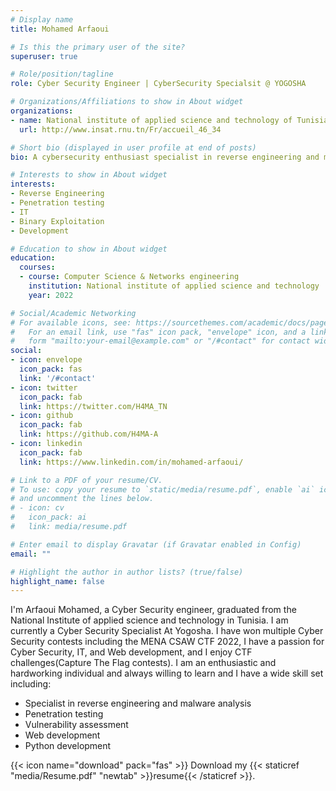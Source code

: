 ```yaml
---
# Display name
title: Mohamed Arfaoui

# Is this the primary user of the site?
superuser: true

# Role/position/tagline
role: Cyber Security Engineer | CyberSecurity Specialsit @ YOGOSHA

# Organizations/Affiliations to show in About widget
organizations:
- name: National institute of applied science and technology of Tunisia (INSAT)
  url: http://www.insat.rnu.tn/Fr/accueil_46_34

# Short bio (displayed in user profile at end of posts)
bio: A cybersecurity enthusiast specialist in reverse engineering and malware analysis.

# Interests to show in About widget
interests:
- Reverse Engineering
- Penetration testing
- IT
- Binary Exploitation
- Development

# Education to show in About widget
education:
  courses:
  - course: Computer Science & Networks engineering
    institution: National institute of applied science and technology
    year: 2022

# Social/Academic Networking
# For available icons, see: https://sourcethemes.com/academic/docs/page-builder/#icons
#   For an email link, use "fas" icon pack, "envelope" icon, and a link in the
#   form "mailto:your-email@example.com" or "/#contact" for contact widget.
social:
- icon: envelope
  icon_pack: fas
  link: '/#contact'
- icon: twitter
  icon_pack: fab
  link: https://twitter.com/H4MA_TN
- icon: github
  icon_pack: fab
  link: https://github.com/H4MA-A
- icon: linkedin
  icon_pack: fab
  link: https://www.linkedin.com/in/mohamed-arfaoui/

# Link to a PDF of your resume/CV.
# To use: copy your resume to `static/media/resume.pdf`, enable `ai` icons in `params.toml`, 
# and uncomment the lines below.
# - icon: cv
#   icon_pack: ai
#   link: media/resume.pdf

# Enter email to display Gravatar (if Gravatar enabled in Config)
email: ""

# Highlight the author in author lists? (true/false)
highlight_name: false
---
```

I'm Arfaoui Mohamed, a Cyber Security engineer, graduated from the National Institute of applied science and technology in Tunisia. I am currently a Cyber Security Specialist At Yogosha. I have won multiple Cyber Security contests including the MENA CSAW CTF 2022, I have a passion for Cyber Security, IT, and Web development, and I enjoy CTF challenges(Capture The Flag contests). I am an enthusiastic and hardworking individual and always willing to learn and I have a wide skill set including:
- Specialist in reverse engineering and malware analysis
- Penetration testing
- Vulnerability assessment
- Web development
- Python development


{{< icon name="download" pack="fas" >}} Download my {{< staticref "media/Resume.pdf" "newtab" >}}resume{{< /staticref >}}.
